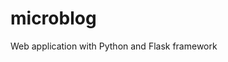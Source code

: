 # microblog
Web application with Python and Flask framework

<!-- Reference: https://blog.miguelgrinberg.com/post/the-flask-mega-tutorial-part-i-hello-world -->
